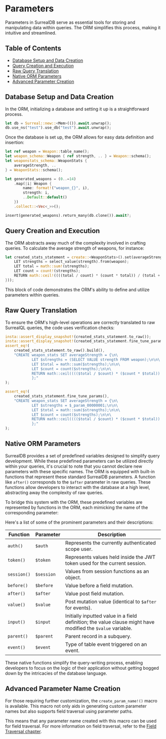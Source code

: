 # Parameters

Parameters in SurrealDB serve as essential tools for storing and manipulating
data within queries. The ORM simplifies this process, making it intuitive and
streamlined.

## Table of Contents

- [Database Setup and Data Creation](#database-setup-and-data-creation)
- [Query Creation and Execution](#query-creation-and-execution)
- [Raw Query Translation](#raw-query-translation)
- [Native ORM Parameters](#native-orm-parameters)
- [Advanced Parameter Creation](#advanced-parameter-creation)

## Database Setup and Data Creation

In the ORM, initializing a database and setting it up is a straightforward
process.

```rust
let db = Surreal::new::<Mem>(()).await.unwrap();
db.use_ns("test").use_db("test").await.unwrap();
```

Once the database is set up, the ORM allows for easy data definition and
insertion:

```rust
let ref weapon = Weapon::table_name();
let weapon_schema::Weapon { ref strength, .. } = Weapon::schema();
let weaponstats_schema::WeaponStats {
    averageStrength, ..
} = WeaponStats::schema();

let generated_weapons = (0..=14)
    .map(|i| Weapon {
        name: format!("weapon_{}", i),
        strength: i,
        ..Default::default()
    })
    .collect::<Vec<_>>();

insert(generated_weapons).return_many(db.clone()).await?;
```

## Query Creation and Execution

The ORM abstracts away much of the complexity involved in crafting queries. To
calculate the average strength of weapons, for instance:

```rust
let created_stats_statement = create::<WeaponStats>().set(averageStrength.equal_to(block! {
    LET strengths = select_value(strength).from(weapon);
    LET total = math::sum!(strengths);
    LET count = count!(strengths);
    RETURN math::ceil!((((total / count) * (count * total)) / (total + 4)) * 100);
}));
```

This block of code demonstrates the ORM's ability to define and utilize
parameters within queries.

## Raw Query Translation

To ensure the ORM's high-level operations are correctly translated to raw
SurrealQL queries, the code uses verification checks:

```rust
insta::assert_display_snapshot!(created_stats_statement.to_raw());
insta::assert_display_snapshot!(created_stats_statement.fine_tune_params());
assert_eq!(
    created_stats_statement.to_raw().build(),
    "CREATE weapon_stats SET averageStrength = {\n\
            LET $strengths = (SELECT VALUE strength FROM weapon);\n\n\
            LET $total = math::sum($strengths);\n\n\
            LET $count = count($strengths);\n\n\
            RETURN math::ceil(((($total / $count) * ($count * $total)) / ($total + 4)) * 100);\n\
            };"
);

assert_eq!(
    created_stats_statement.fine_tune_params(),
    "CREATE weapon_stats SET averageStrength = {\n\
            LET $strengths = $_param_00000001;\n\n\
            LET $total = math::sum($strengths);\n\n\
            LET $count = count($strengths);\n\n\
            RETURN math::ceil(((($total / $count) * ($count * $total)) / ($total + $_param_00000002)) * $_param_00000003);\n\
            };"
);
```

## Native ORM Parameters

SurrealDB provides a set of predefined variables designed to simplify query
development. While these predefined parameters can be utilized directly within
your queries, it's crucial to note that you cannot declare new parameters with
these specific names. The ORM is equipped with built-in functions that represent
these standard SurrealDB parameters. A function like `after()` corresponds to
the `$after` parameter in raw queries. These functions allow developers to
interact with the database at a high level, abstracting away the complexity of
raw queries.

To bridge this system with the ORM, these predefined variables are represented
by functions in the ORM, each mimicking the name of the corresponding parameter:

Here's a list of some of the prominent parameters and their descriptions:

| Function    | Parameter  | Description                                                                                                 |
| ----------- | ---------- | ----------------------------------------------------------------------------------------------------------- |
| `auth()`    | `$auth`    | Represents the currently authenticated scope user.                                                          |
| `token()`   | `$token`   | Represents values held inside the JWT token used for the current session.                                   |
| `session()` | `$session` | Values from session functions as an object.                                                                 |
| `before()`  | `$before`  | Value before a field mutation.                                                                              |
| `after()`   | `$after`   | Value post field mutation.                                                                                  |
| `value()`   | `$value`   | Post mutation value (identical to `$after` for events).                                                     |
| `input()`   | `$input`   | Initially inputted value in a field definition; the value clause might have modified the `$value` variable. |
| `parent()`  | `$parent`  | Parent record in a subquery.                                                                                |
| `event()`   | `$event`   | Type of table event triggered on an event.                                                                  |

These native functions simplify the query-writing process, enabling developers
to focus on the logic of their application without getting bogged down by the
intricacies of the database language.

## Advanced Parameter Name Creation

For those requiring further customization, the `create_param_name!()` macro is
available. This macro not only aids in generating custom parameter names but
also supports field traversal using parameter paths.

This means that any parameter name created with this macro can be used for field
traversal. For more information on field traversal, refer to the
[Field Traversal chapter](./concepts/field_traversal.md).
